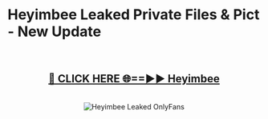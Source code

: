 # Heyimbee Leaked Private Files & Pict - New Update
<br>
<div align="center">
<h2><a href="https://mediafilles.blogspot.com/?title=Heyimbee" rel="nofollow">🔴 CLICK HERE 🌐==►► Heyimbee</a></h2>
<br>
<a href="https://mediafilles.blogspot.com/?title=Heyimbee" rel="nofollow" data-target="animated-image.originalLink"><img src="https://i.ibb.co.com/WyWwxjT/player-gif2.gif" alt="Heyimbee Leaked OnlyFans" style="max-width: 100%; display: inline-block;" data-target="animated-image.originalImage"></a>
</div>
<br>